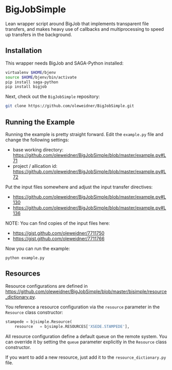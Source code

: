 BigJobSimple
============

Lean wrapper script around BigJob that implements transparent file transfers, 
and makes heavy use of callbacks and multiprocessing to speed up transfers in the background. 


Installation
------------

This wrapper needs BigJob and SAGA-Python installed:

```bash
virtualenv $HOME/bjenv
source $HOME/bjenv/bin/activate
pip install saga-python
pip install bigjob
```

Next, check out the `BigJobSimple` repository:

```bash
git clone https://github.com/oleweidner/BigJobSimple.git
```

Running the Example
-------------------

Running the example is pretty straight forward. Edit the `example.py` file 
and change the following settings:

* base working directory: https://github.com/oleweidner/BigJobSimple/blob/master/example.py#L71
* project / allication id: https://github.com/oleweidner/BigJobSimple/blob/master/example.py#L72

Put the input files somewhere and adjust the input transfer directives:

* https://github.com/oleweidner/BigJobSimple/blob/master/example.py#L130
* https://github.com/oleweidner/BigJobSimple/blob/master/example.py#L136

NOTE: You can find copies of the input files here:

* https://gist.github.com/oleweidner/7711750
* https://gist.github.com/oleweidner/7711766
    
Now you can run the example:

    python example.py

Resources
---------

Resource configurations are defined in https://github.com/oleweidner/BigJobSimple/blob/master/bjsimple/resource_dictionary.py.

You reference a resource configuration via the `resource` parameter in the `Resource` class constructor:

```python
stampede = bjsimple.Resource(
    resource   = bjsimple.RESOURCES['XSEDE.STAMPEDE'], 
```

All resource configuration define a default queue on the remote system. You can override it by setting the  `queue` parameter explicitly in the `Resource` class constructor.

If you want to add a new resource, just add it to the `resource_dictionary.py` file.
